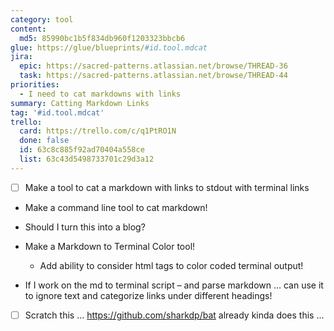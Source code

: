 ```yaml
---
category: tool
content:
  md5: 85990bc1b5f834db960f1203323bbcb6
glue: https://glue/blueprints/#id.tool.mdcat
jira:
  epic: https://sacred-patterns.atlassian.net/browse/THREAD-36
  task: https://sacred-patterns.atlassian.net/browse/THREAD-44
priorities:
  - I need to cat markdowns with links
summary: Catting Markdown Links
tag: '#id.tool.mdcat'
trello:
  card: https://trello.com/c/q1PtRO1N
  done: false
  id: 63c8c885f92ad70404a558ce
  list: 63c43d5498733701c29d3a12
---
```


* [ ] Make a tool to cat a markdown with links to stdout with terminal links
* Make a command line tool to cat markdown!

- Should I turn this into a blog?

- Make a Markdown to Terminal Color tool!
    - Add ability to consider html tags to color coded terminal output!

- If I work on the md to terminal script – and parse markdown … can use it to ignore text and categorize links under different headings!

- [ ] Scratch this ... https://github.com/sharkdp/bat already kinda does this ...
